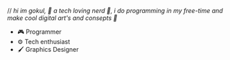 // _hi im gokul, 🌟 a tech loving nerd 🌟, i do programming in my free-time and make cool digital art's and consepts 🎨_

- 🎮 Programmer
- ⚙️ Tech enthusiast
- 🖌️ Graphics Designer
